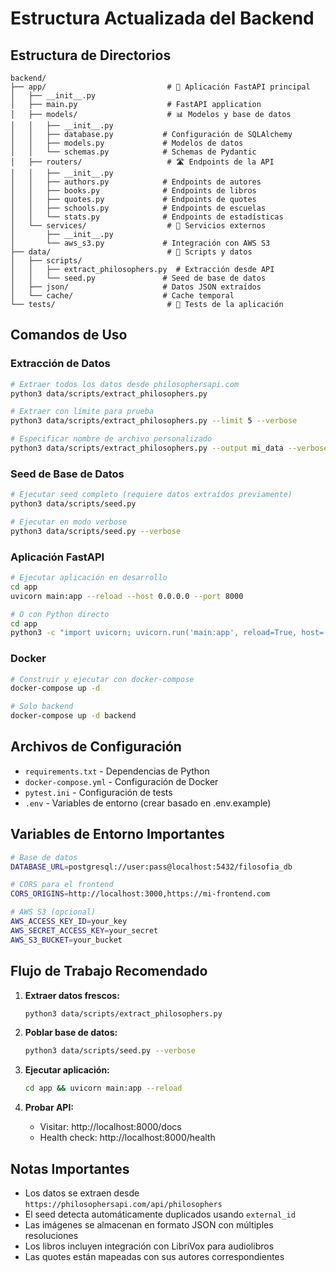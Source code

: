 # Estructura Actualizada del Backend

## Estructura de Directorios

```
backend/
├── app/                           # 🎯 Aplicación FastAPI principal
│   ├── __init__.py
│   ├── main.py                    # FastAPI application
│   ├── models/                    # 📊 Modelos y base de datos
│   │   ├── __init__.py
│   │   ├── database.py           # Configuración de SQLAlchemy
│   │   ├── models.py             # Modelos de datos
│   │   └── schemas.py            # Schemas de Pydantic
│   ├── routers/                   # 🛣️ Endpoints de la API
│   │   ├── __init__.py
│   │   ├── authors.py            # Endpoints de autores
│   │   ├── books.py              # Endpoints de libros
│   │   ├── quotes.py             # Endpoints de quotes
│   │   ├── schools.py            # Endpoints de escuelas
│   │   └── stats.py              # Endpoints de estadísticas
│   └── services/                  # 🔧 Servicios externos
│       ├── __init__.py
│       └── aws_s3.py             # Integración con AWS S3
├── data/                          # 📁 Scripts y datos
│   ├── scripts/
│   │   ├── extract_philosophers.py  # Extracción desde API
│   │   └── seed.py               # Seed de base de datos
│   ├── json/                     # Datos JSON extraídos
│   └── cache/                    # Cache temporal
└── tests/                         # 🧪 Tests de la aplicación
```

## Comandos de Uso

### Extracción de Datos

```bash
# Extraer todos los datos desde philosophersapi.com
python3 data/scripts/extract_philosophers.py

# Extraer con límite para prueba
python3 data/scripts/extract_philosophers.py --limit 5 --verbose

# Especificar nombre de archivo personalizado
python3 data/scripts/extract_philosophers.py --output mi_data --verbose
```

### Seed de Base de Datos

```bash
# Ejecutar seed completo (requiere datos extraídos previamente)
python3 data/scripts/seed.py

# Ejecutar en modo verbose
python3 data/scripts/seed.py --verbose
```

### Aplicación FastAPI

```bash
# Ejecutar aplicación en desarrollo
cd app
uvicorn main:app --reload --host 0.0.0.0 --port 8000

# O con Python directo
cd app
python3 -c "import uvicorn; uvicorn.run('main:app', reload=True, host='0.0.0.0', port=8000)"
```

### Docker

```bash
# Construir y ejecutar con docker-compose
docker-compose up -d

# Solo backend
docker-compose up -d backend
```

## Archivos de Configuración

- `requirements.txt` - Dependencias de Python
- `docker-compose.yml` - Configuración de Docker
- `pytest.ini` - Configuración de tests
- `.env` - Variables de entorno (crear basado en .env.example)

## Variables de Entorno Importantes

```bash
# Base de datos
DATABASE_URL=postgresql://user:pass@localhost:5432/filosofia_db

# CORS para el frontend
CORS_ORIGINS=http://localhost:3000,https://mi-frontend.com

# AWS S3 (opcional)
AWS_ACCESS_KEY_ID=your_key
AWS_SECRET_ACCESS_KEY=your_secret
AWS_S3_BUCKET=your_bucket
```

## Flujo de Trabajo Recomendado

1. **Extraer datos frescos:**
   ```bash
   python3 data/scripts/extract_philosophers.py
   ```

2. **Poblar base de datos:**
   ```bash
   python3 data/scripts/seed.py --verbose
   ```

3. **Ejecutar aplicación:**
   ```bash
   cd app && uvicorn main:app --reload
   ```

4. **Probar API:**
   - Visitar: http://localhost:8000/docs
   - Health check: http://localhost:8000/health

## Notas Importantes

- Los datos se extraen desde `https://philosophersapi.com/api/philosophers`
- El seed detecta automáticamente duplicados usando `external_id`
- Las imágenes se almacenan en formato JSON con múltiples resoluciones
- Los libros incluyen integración con LibriVox para audiolibros
- Las quotes están mapeadas con sus autores correspondientes